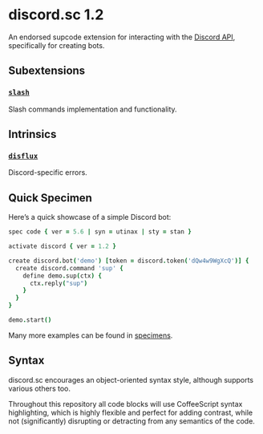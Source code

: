 # discord.sc 1.2

An endorsed supcode extension for interacting with the [Discord API](https://discord.com/developers/docs), specifically for creating bots.


## Subextensions

### [`slash`](slash)
Slash commands implementation and functionality.


## Intrinsics

### [`disflux`](disflux)
Discord-specific errors.


## Quick Specimen
Here’s a quick showcase of a simple Discord bot:

```coffee
spec code { ver = 5.6 | syn = utinax | sty = stan }

activate discord { ver = 1.2 }

create discord.bot('demo') [token = discord.token('dQw4w9WgXcQ')] {
  create discord.command 'sup' {
    define demo.sup(ctx) {
      ctx.reply("sup")
    }
  }
}

demo.start()
```

Many more examples can be found in [specimens](specimens).


## Syntax
discord.sc encourages an object-oriented syntax style, although supports various others too.

Throughout this repository all code blocks will use CoffeeScript syntax highlighting, which is highly flexible and perfect for adding contrast, while not (significantly) disrupting or detracting from any semantics of the code.
